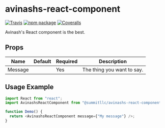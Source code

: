 # avinashs-react-component

[![Travis][build-badge]][build]
[![npm package][npm-badge]][npm]
[![Coveralls][coveralls-badge]][coveralls]

Avinash's React component is the best.

## Props

| Name    | Default | Required | Description                |
| ------- | ------- | -------- | -------------------------- |
| Message |         | Yes      | The thing you want to say. |

## Usage Example

```js
import React from "react";
import AvinashsReactComponent from "@summitllc/avinashs-react-component";

function Demo() {
  return <AvinashsReactComponent message={"My message"} />;
}
```

[build-badge]: https://img.shields.io/travis/user/repo/master.png?style=flat-square
[build]: https://travis-ci.org/user/repo
[npm-badge]: https://img.shields.io/npm/v/npm-package.png?style=flat-square
[npm]: https://www.npmjs.org/package/npm-package
[coveralls-badge]: https://img.shields.io/coveralls/user/repo/master.png?style=flat-square
[coveralls]: https://coveralls.io/github/user/repo
